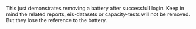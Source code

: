 This just demonstrates removing a battery after successfull login.
Keep in mind the related reports, eis-datasets or capacity-tests will not be removed. But they lose the reference to the battery.